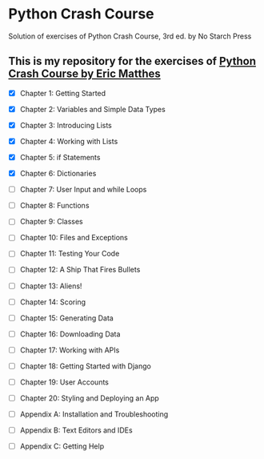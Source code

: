 # Python Crash Course 

Solution of exercises of Python Crash Course, 3rd ed.  by No Starch Press

## This is my repository for the exercises of [Python Crash Course by Eric Matthes](https://nostarch.com/python-crash-course-3rd-edition)  

- [x] Chapter 1: Getting Started  
- [x] Chapter 2: Variables and Simple Data Types  
- [x] Chapter 3: Introducing Lists  
- [x] Chapter 4: Working with Lists  
- [x] Chapter 5: if Statements  
- [x] Chapter 6: Dictionaries  
- [ ] Chapter 7: User Input and while Loops  
- [ ] Chapter 8: Functions  
- [ ] Chapter 9: Classes  
- [ ] Chapter 10: Files and Exceptions  
- [ ] Chapter 11: Testing Your Code  
- [ ] Chapter 12: A Ship That Fires Bullets  
- [ ] Chapter 13: Aliens!  
- [ ] Chapter 14: Scoring  
- [ ] Chapter 15: Generating Data  
- [ ] Chapter 16: Downloading Data  
- [ ] Chapter 17: Working with APIs  
- [ ] Chapter 18: Getting Started with Django  
- [ ] Chapter 19: User Accounts  
- [ ] Chapter 20: Styling and Deploying an App  
- [ ] Appendix A: Installation and Troubleshooting  
- [ ] Appendix B: Text Editors and IDEs  
- [ ] Appendix C: Getting Help  

